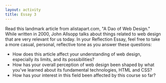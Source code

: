 ```yaml
---
layout: activity
title: Essay 3
---
```


Read this landmark article from alistapart.com, "A Dao of Web Design." While written in 2000, John Allsopp talks about things related to web design that are very relevant for us today. In your Reflection Essay, feel free to take a more casual, personal, reflective tone as you answer these questions:

* How does this article affect your understanding of web design, especially its limits, and its possibilities?
* How has your overall perception of web design been shaped by what you've learned about its fundamental technologies, HTML and CSS?
* How has your interest in this field been affected by this course so far?

